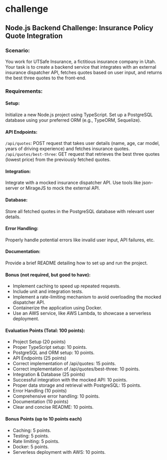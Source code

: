 # challenge

## Node.js Backend Challenge: Insurance Policy Quote Integration

### Scenario:
You work for UTSafe Insurance, a fictitious insurance company in Utah. Your task is to create a backend service that integrates with an external insurance dispatcher API, fetches quotes based on user input, and returns the best three quotes to the front-end.

### Requirements:

#### Setup:
Initialize a new Node.js project using TypeScript.
Set up a PostgreSQL database using your preferred ORM (e.g., TypeORM, Sequelize).

#### API Endpoints:
`/api/quotes`: POST request that takes user details (name, age, car model, years of driving experience) and fetches insurance quotes.
`/api/quotes/best-three`: GET request that retrieves the best three quotes (lowest price) from the previously fetched quotes.

#### Integration:
Integrate with a mocked insurance dispatcher API. Use tools like json-server or MirageJS to mock the external API.

#### Database:
Store all fetched quotes in the PostgreSQL database with relevant user details.

#### Error Handling:
Properly handle potential errors like invalid user input, API failures, etc.

#### Documentation:
Provide a brief README detailing how to set up and run the project.

#### Bonus (not required, but good to have):
- Implement caching to speed up repeated requests.
- Include unit and integration tests.
- Implement a rate-limiting mechanism to avoid overloading the mocked dispatcher API.
- Containerize the application using Docker.
- Use an AWS service, like AWS Lambda, to showcase a serverless deployment.

#### Evaluation Points (Total: 100 points):

- Project Setup (20 points)
- Proper TypeScript setup: 10 points.
- PostgreSQL and ORM setup: 10 points.
- API Endpoints (25 points)
- Correct implementation of /api/quotes: 15 points.
- Correct implementation of /api/quotes/best-three: 10 points.
- Integration & Database (25 points)
- Successful integration with the mocked API: 10 points.
- Proper data storage and retrieval with PostgreSQL: 15 points.
- Error Handling (10 points)
- Comprehensive error handling: 10 points.
- Documentation (10 points)
- Clear and concise README: 10 points.

#### Bonus Points (up to 10 points each)
- Caching: 5 points.
- Testing: 5 points.
- Rate limiting: 5 points.
- Docker: 5 points.
- Serverless deployment with AWS: 10 points.